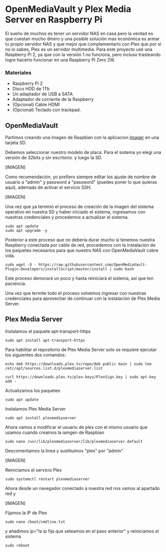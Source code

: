 # OpenMediaVault y Plex Media Server en Raspberry Pi
El sueño de muchos es tener un servidor NAS en casa pero la verdad es que cuestan mucho dinero y una posible solución mas económica es armar tu propio servidor NAS y que mejor que complementarlo con Plex que por si no lo sabes, Plex es un servidor multimedia.
Para este proyecto usé una Raspberry Pi 2, ya que con la versión 1 no funciona, pero incluso trasteando logre hacerlo funcionar en una Raspberry Pi Zero 2W.

### Materiales
- Raspberry Pi 2
- Disco HDD de 1Tb
- Un adaptador de USB a SATA
- Adaptador de corriente de la Raspberry
- (Opcional) Cable HDMI
- (Opcional) Teclado con trackpad.

## OpenMediaVault
Partimos creando una imagen de Raspbian con la aplicacion [Imager](https://www.raspberrypi.com/software/) en una tarjeta SD. 

Debemos seleccionar nuestro modelo de placa. Para el sistema yo elegí una versión de 32bits y sin escritorio. y luego la SD.

[IMAGEN]

Como recomendación, yo prefiero siempre editar los ajuste de nombre de usuario a "admin" y password a "password" (puedes poner lo que quieras aquí), ademaás de activar el servicio SSH.

[IMAGEN]

Una vez que ya terminó el proceso de creación de la imagen del sistema operativo en nuestra SD y haber iniciado el sistema, ingresamos con nuestras credenciales y procedemos a actualizar el sistema.
```
sudo apt update
sudo apt upgrade -y
```
Posterior a este proceso que no debería durar mucho si tenemos nuestra Raspberry conectada por cable de red, procedemos con la instalación de los paquetes necesarios para que nuestro NAS con OpenMediaVault cobre vida.
```
sudo wget -O - https://raw.githubusercontent.com/OpenMediaVault-Plugin-Developers/installScript/master/install | sudo bash
```
Este proceso demorará un poco y hasta reiniciará el sistema, así que ten paciencia.

Una vez que termite todo el proceso volvemos ingresar con nuestras credenciales para aprovechar de continuar con la instalación de Plex Media Server.

## Plex Media Server

Instalamos el paquete apt-transport-https
```
sudo apt install apt-transport-https
```
Para habilitar el repositorio de Plex Media Server solo se requiere ejecutar los siguientes dos comandos:
```
echo deb https://downloads.plex.tv/repo/deb public main | sudo tee /etc/apt/sources.list.d/plexmediaserver.list
```
```
curl https://downloads.plex.tv/plex-keys/PlexSign.key | sudo apt-key add -
```
Actualizamos los paquetes
```
sudo apt update
```
Instalamos Plex Media Server 
```
sudo apt install plexmediaserver
```
Ahora vamos a modificar el usuario de plex con el mismo usuario que usamos cuando creamos la iamgen de Raspbian
```
sudo nano /usr/lib/plexmediaserver/lib/plexmediaserver.default
```
Descomentamos la linea y sustituimos "plex" por "admin"

[IMAGEN]

Reiniciamos el servicio Plex
```
sudo systemctl restart plexmediaserver
```
Ahora desde un navegador conectado a nuestra red nos vamos al apartado red y 

[IMAGEN]

Fijamos la IP de Plex
```
sudo nano /boot/cmdline.txt
```
y añadimos ip="la ip fija que seteamos en el paso anterior" y reiniciamos el sistema
```
sudo reboot
```














